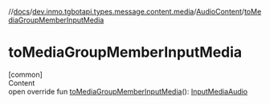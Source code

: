 //[docs](../../../index.md)/[dev.inmo.tgbotapi.types.message.content.media](../index.md)/[AudioContent](index.md)/[toMediaGroupMemberInputMedia](to-media-group-member-input-media.md)



# toMediaGroupMemberInputMedia  
[common]  
Content  
open override fun [toMediaGroupMemberInputMedia](to-media-group-member-input-media.md)(): [InputMediaAudio](../../dev.inmo.tgbotapi.types.InputMedia/-input-media-audio/index.md)  



